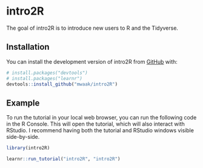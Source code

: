 
<!-- README.md is generated from README.Rmd. Please edit that file -->

# intro2R

<!-- badges: start -->
<!-- badges: end -->

The goal of intro2R is to introduce new users to R and the Tidyverse.

## Installation

You can install the development version of intro2R from
[GitHub](https://github.com/) with:

``` r
# install.packages("devtools")
# install.packages("learnr")
devtools::install_github("mwaak/intro2R")
```

## Example

To run the tutorial in your local web browser, you can run the following
code in the R Console. This will open the tutorial, which will also
interact with RStudio. I recommend having both the tutorial and RStudio
windows visible side-by-side.

``` r
library(intro2R)

learnr::run_tutorial("intro2R", "intro2R")
```
